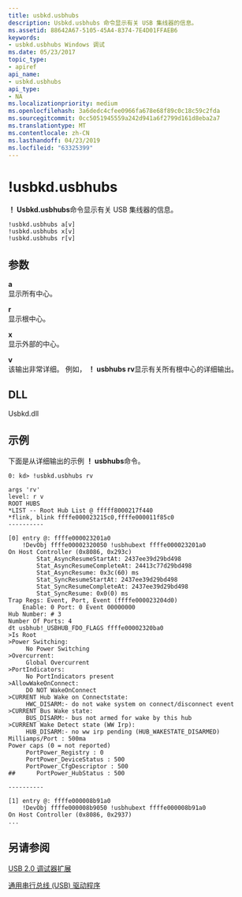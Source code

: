 ```yaml
---
title: usbkd.usbhubs
description: Usbkd.usbhubs 命令显示有关 USB 集线器的信息。
ms.assetid: 88642A67-5105-45A4-8374-7E4D01FFAEB6
keywords:
- usbkd.usbhubs Windows 调试
ms.date: 05/23/2017
topic_type:
- apiref
api_name:
- usbkd.usbhubs
api_type:
- NA
ms.localizationpriority: medium
ms.openlocfilehash: 3a6dedc4cfee0966fa678e68f89c0c18c59c2fda
ms.sourcegitcommit: 0cc5051945559a242d941a6f2799d161d8eba2a7
ms.translationtype: MT
ms.contentlocale: zh-CN
ms.lasthandoff: 04/23/2019
ms.locfileid: "63325399"
---
```

# <a name="usbkdusbhubs"></a>!usbkd.usbhubs


**！ Usbkd.usbhubs**命令显示有关 USB 集线器的信息。

```dbgcmd
!usbkd.usbhubs a[v]
!usbkd.usbhubs x[v]
!usbkd.usbhubs r[v]
```

## <a name="span-idddkdevobjdbgspanspan-idddkdevobjdbgspanparameters"></a><span id="ddk__devobj_dbg"></span><span id="DDK__DEVOBJ_DBG"></span>参数


<span id="_____________a"></span><span id="_____________A"></span> **a**  
显示所有中心。

<span id="_____________r"></span><span id="_____________R"></span> **r**  
显示根中心。

<span id="_____________x"></span><span id="_____________X"></span> **x**  
显示外部的中心。

<span id="_____________v"></span><span id="_____________V"></span> **v**  
该输出非常详细。 例如， **！ usbhubs rv**显示有关所有根中心的详细输出。

## <a name="span-iddllspanspan-iddllspandll"></a><span id="DLL"></span><span id="dll"></span>DLL


Usbkd.dll

<a name="examples"></a>示例
--------

下面是从详细输出的示例 **！ usbhubs**命令。

```dbgcmd
0: kd> !usbkd.usbhubs rv

args 'rv'
level: r v
ROOT HUBS
*LIST -- Root Hub List @ fffff8000217f440
*flink, blink ffffe000023215c0,ffffe000011f85c0
----------

[0] entry @: ffffe000023201a0
    !DevObj ffffe00002320050 !usbhubext ffffe000023201a0 
On Host Controller (0x8086, 0x293c) 
        Stat_AsyncResumeStartAt: 2437ee39d29bd498
        Stat_AsyncResumeCompleteAt: 24413c77d29bd498
        Stat_AsyncResume: 0x3c(60) ms
        Stat_SyncResumeStartAt: 2437ee39d29bd498
        Stat_SyncResumeCompleteAt: 2437ee39d29bd498
        Stat_SyncResume: 0x0(0) ms
Trap Regs: Event, Port, Event (ffffe000023204d0) 
    Enable: 0 Port: 0 Event 00000000
Hub Number: # 3
Number Of Ports: 4
dt usbhub!_USBHUB_FDO_FLAGS ffffe00002320ba0
>Is Root
>Power Switching: 
     No Power Switching 
>Overcurrent: 
     Global Overcurrent 
>PortIndicators: 
     No PortIndicators present
>AllowWakeOnConnect: 
     DO NOT WakeOnConnect
>CURRENT Hub Wake on Connectstate: 
     HWC_DISARM:- do not wake system on connect/disconnect event
>CURRENT Bus Wake state: 
     BUS_DISARM:- bus not armed for wake by this hub
>CURRENT Wake Detect state (WW Irp): 
     HUB_DISARM:- no ww irp pending (HUB_WAKESTATE_DISARMED)
Milliamps/Port : 500ma
Power caps (0 = not reported)
     PortPower_Registry : 0
     PortPower_DeviceStatus : 500
     PortPower_CfgDescriptor : 500
##      PortPower_HubStatus : 500

----------

[1] entry @: ffffe000008b91a0
    !DevObj ffffe000008b9050 !usbhubext ffffe000008b91a0 
On Host Controller (0x8086, 0x2937) 
...
```

## <a name="span-idseealsospansee-also"></a><span id="see_also"></span>另请参阅


[USB 2.0 调试器扩展](usb-2-0-extensions.md)

[通用串行总线 (USB) 驱动程序](https://go.microsoft.com/fwlink/p?LinkID=227351)

 

 






